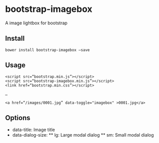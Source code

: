 # bootstrap-imagebox
A image lightbox for bootstrap

## Install

```
bower install bootstrap-imagebox —save
```

## Usage

```
<script src=“bootstrap.min.js”></script>
<script src=“bootstrap-imagebox.min.js”></script>
<link href=“bootstrap.min.css”></script>

…

<a href=“/images/0001.jpg” data-toggle="imagebox" >0001.jpg</a>
```

## Options

* data-title: Image title
* data-dialog-size:
** lg: Large modal dialog
** sm: Small modal dialog




